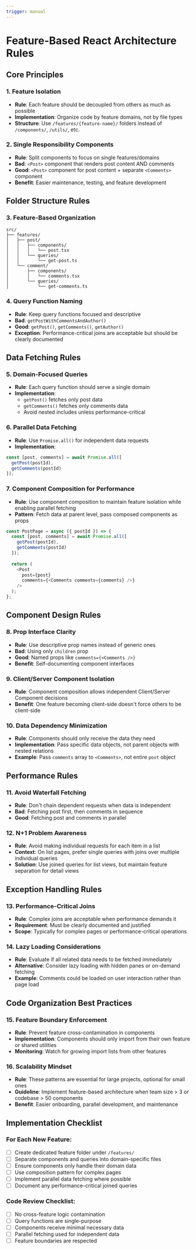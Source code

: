 ```yaml
---
trigger: manual
---
```


# Feature-Based React Architecture Rules

## Core Principles

### 1. Feature Isolation
- **Rule**: Each feature should be decoupled from others as much as possible
- **Implementation**: Organize code by feature domains, not by file types
- **Structure**: Use `/features/{feature-name}/` folders instead of `/components/`, `/utils/`, etc.

### 2. Single Responsibility Components
- **Rule**: Split components to focus on single features/domains
- **Bad**: `<Post>` component that renders post content AND comments
- **Good**: `<Post>` component for post content + separate `<Comments>` component
- **Benefit**: Easier maintenance, testing, and feature development

## Folder Structure Rules

### 3. Feature-Based Organization
```
src/
├── features/
│   ├── post/
│   │   ├── components/
│   │   │   └── post.tsx
│   │   └── queries/
│   │       └── get-post.ts
│   └── comment/
│       ├── components/
│       │   └── comments.tsx
│       └── queries/
│           └── get-comments.ts
```

### 4. Query Function Naming
- **Rule**: Keep query functions focused and descriptive
- **Bad**: `getPostWithCommentsAndAuthor()`
- **Good**: `getPost()`, `getComments()`, `getAuthor()`
- **Exception**: Performance-critical joins are acceptable but should be clearly documented

## Data Fetching Rules

### 5. Domain-Focused Queries
- **Rule**: Each query function should serve a single domain
- **Implementation**: 
  - `getPost()` fetches only post data
  - `getComments()` fetches only comments data
  - Avoid nested includes unless performance-critical

### 6. Parallel Data Fetching
- **Rule**: Use `Promise.all()` for independent data requests
- **Implementation**:
```typescript
const [post, comments] = await Promise.all([
  getPost(postId),
  getComments(postId)
]);
```

### 7. Component Composition for Performance
- **Rule**: Use component composition to maintain feature isolation while enabling parallel fetching
- **Pattern**: Fetch data at parent level, pass composed components as props
```typescript
const PostPage = async ({ postId }) => {
  const [post, comments] = await Promise.all([
    getPost(postId),
    getComments(postId)
  ]);
  
  return (
    <Post 
      post={post} 
      comments={<Comments comments={comments} />} 
    />
  );
};
```

## Component Design Rules

### 8. Prop Interface Clarity
- **Rule**: Use descriptive prop names instead of generic ones
- **Bad**: Using only `children` prop
- **Good**: Named props like `comments={<Comments />}` 
- **Benefit**: Self-documenting component interfaces

### 9. Client/Server Component Isolation
- **Rule**: Component composition allows independent Client/Server Component decisions
- **Benefit**: One feature becoming client-side doesn't force others to be client-side

### 10. Data Dependency Minimization
- **Rule**: Components should only receive the data they need
- **Implementation**: Pass specific data objects, not parent objects with nested relations
- **Example**: Pass `comments` array to `<Comments>`, not entire `post` object

## Performance Rules

### 11. Avoid Waterfall Fetching
- **Rule**: Don't chain dependent requests when data is independent
- **Bad**: Fetching post first, then comments in sequence
- **Good**: Fetching post and comments in parallel

### 12. N+1 Problem Awareness  
- **Rule**: Avoid making individual requests for each item in a list
- **Context**: On list pages, prefer single queries with joins over multiple individual queries
- **Solution**: Use joined queries for list views, but maintain feature separation for detail views

## Exception Handling Rules

### 13. Performance-Critical Joins
- **Rule**: Complex joins are acceptable when performance demands it
- **Requirement**: Must be clearly documented and justified
- **Scope**: Typically for complex pages or performance-critical operations

### 14. Lazy Loading Considerations
- **Rule**: Evaluate if all related data needs to be fetched immediately
- **Alternative**: Consider lazy loading with hidden panes or on-demand fetching
- **Example**: Comments could be loaded on user interaction rather than page load

## Code Organization Best Practices

### 15. Feature Boundary Enforcement
- **Rule**: Prevent feature cross-contamination in components
- **Implementation**: Components should only import from their own feature or shared utilities
- **Monitoring**: Watch for growing import lists from other features

### 16. Scalability Mindset
- **Rule**: These patterns are essential for large projects, optional for small ones
- **Guideline**: Implement feature-based architecture when team size > 3 or codebase > 50 components
- **Benefit**: Easier onboarding, parallel development, and maintenance

## Implementation Checklist

### For Each New Feature:
- [ ] Create dedicated feature folder under `/features/`
- [ ] Separate components and queries into domain-specific files
- [ ] Ensure components only handle their domain data
- [ ] Use composition pattern for complex pages
- [ ] Implement parallel data fetching where possible
- [ ] Document any performance-critical joined queries

### Code Review Checklist:
- [ ] No cross-feature logic contamination
- [ ] Query functions are single-purpose
- [ ] Components receive minimal necessary data
- [ ] Parallel fetching used for independent data
- [ ] Feature boundaries are respected
